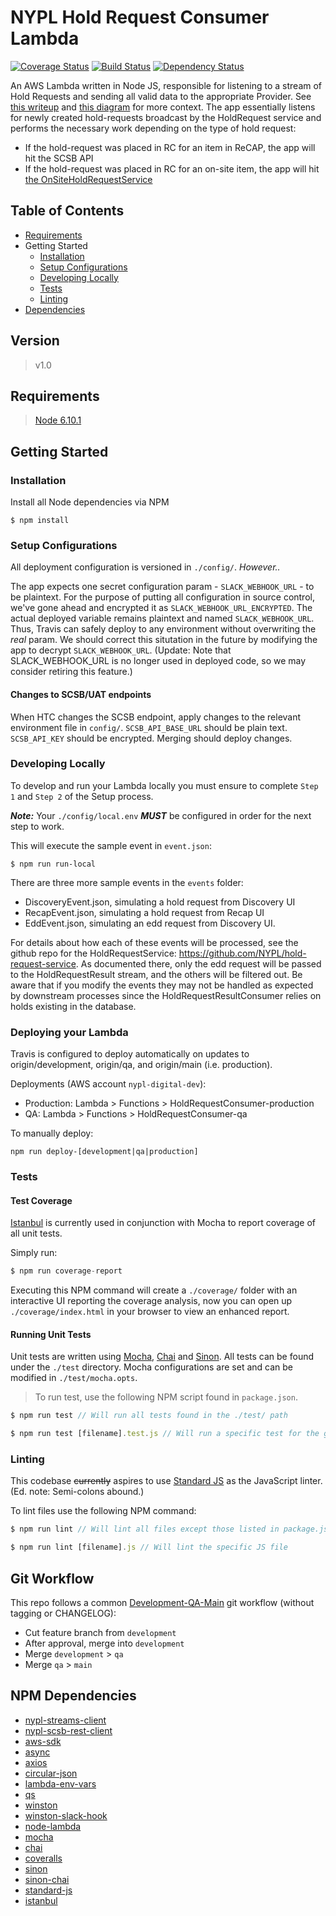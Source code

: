 # NYPL Hold Request Consumer Lambda
[![Coverage Status](https://coveralls.io/repos/github/NYPL/nypl-hold-request-consumer/badge.svg?branch=main)](https://coveralls.io/github/NYPL/nypl-hold-request-consumer?branch=main)
[![Build Status](https://travis-ci.org/NYPL/nypl-hold-request-consumer.svg?branch=main)](https://travis-ci.org/NYPL/nypl-hold-request-consumer)
[![Dependency Status](https://gemnasium.com/badges/github.com/NYPL/nypl-hold-request-consumer.svg)](https://gemnasium.com/github.com/NYPL/nypl-hold-request-consumer)

An AWS Lambda written in Node JS, responsible for listening to a stream of Hold Requests and sending all valid data to the appropriate Provider. See [this writeup](https://github.com/NYPL/lsp_workflows/blob/main/workflows/patron_hold_request.md) and [this diagram](https://docs.google.com/presentation/d/1WorDgAffT3Hy5ZNGbbFYIEFKhRH4Mv_oiRHbaMmArmU/edit#slide=id.g8d85cf9fcf_0_64) for more context. The app essentially listens for newly created hold-requests broadcast by the HoldRequest service and performs the necessary work depending on the type of hold request:
 - If the hold-request was placed in RC for an item in ReCAP, the app will hit the SCSB API
 - If the hold-request was placed in RC for an on-site item, the app will hit [the OnSiteHoldRequestService](https://github.com/NYPL/on-site-hold-request-service)

## Table of Contents
- [Requirements](#requirements)
- Getting Started
  - [Installation](#installation)
  - [Setup Configurations](#setup-configurations)
  - [Developing Locally](#developing-locally)
  - [Tests](#tests)
  - [Linting](#linting)
- [Dependencies](#npm-dependencies)

## Version
> v1.0

## Requirements
> [Node 6.10.1](https://nodejs.org/docs/v6.10.1/api/)

## Getting Started

### Installation

Install all Node dependencies via NPM
```console
$ npm install
```

### Setup Configurations

All deployment configuration is versioned in `./config/`. *However..*

The app expects one secret configuration param - `SLACK_WEBHOOK_URL` - to be plaintext. For the purpose of putting all configuration in source control, we've gone ahead and encrypted it as `SLACK_WEBHOOK_URL_ENCRYPTED`. The actual deployed variable remains plaintext and named `SLACK_WEBHOOK_URL`. Thus, Travis can safely deploy to any environment without overwriting the *real* param. We should correct this situtation in the future by modifying the app to decrypt `SLACK_WEBHOOK_URL`. (Update: Note that SLACK_WEBHOOK_URL is no longer used in deployed code, so we may consider retiring this feature.)

#### Changes to SCSB/UAT endpoints

When HTC changes the SCSB endpoint, apply changes to the relevant environment file in `config/`. `SCSB_API_BASE_URL` should be plain text. `SCSB_API_KEY` should be encrypted. Merging should deploy changes.

### Developing Locally

To develop and run your Lambda locally you must ensure to complete `Step 1` and `Step 2` of the Setup process.

***Note:*** Your `./config/local.env` ***MUST*** be configured in order for the next step to work.

This will execute the sample event in `event.json`:

```console
$ npm run run-local
```

There are three more sample events in the `events` folder:
- DiscoveryEvent.json, simulating a hold request from Discovery UI
- RecapEvent.json, simulating a hold request from Recap UI
- EddEvent.json, simulating an edd request from Discovery UI.

For details about how each of these events will be processed, see the github repo for the HoldRequestService: https://github.com/NYPL/hold-request-service. As documented there, only the edd request will be passed to the HoldRequestResult stream, and the others will be filtered out. Be aware that if you modify the events they may not be handled as expected by downstream processes since the HoldRequestResultConsumer relies on holds existing in the database.


### Deploying your Lambda

Travis is configured to deploy automatically on updates to origin/development, origin/qa, and origin/main (i.e. production).

Deployments (AWS account `nypl-digital-dev`):
 * Production: Lambda > Functions > HoldRequestConsumer-production
 * QA: Lambda > Functions > HoldRequestConsumer-qa

To manually deploy:

```
npm run deploy-[development|qa|production]
```

### Tests
#### Test Coverage
[Istanbul](https://github.com/istanbuljs/nyc) is currently used in conjunction with Mocha to report coverage of all unit tests.

Simply run:
```javascript
$ npm run coverage-report
```

Executing this NPM command will create a `./coverage/` folder with an interactive UI reporting the coverage analysis, now you can open up `./coverage/index.html` in your browser to view an enhanced report.

#### Running Unit Tests
Unit tests are written using [Mocha](https://github.com/mochajs/mocha), [Chai](https://github.com/chaijs) and [Sinon](https://github.com/domenic/sinon-chai). All tests can be found under the `./test` directory. Mocha configurations are set and can be modified in `./test/mocha.opts`.

> To run test, use the following NPM script found in `package.json`.

```javascript
$ npm run test // Will run all tests found in the ./test/ path
```

```javascript
$ npm run test [filename].test.js // Will run a specific test for the given filename
```
### Linting
This codebase ~~currently~~ aspires to use [Standard JS](https://www.npmjs.com/package/standard) as the JavaScript linter. (Ed. note: Semi-colons abound.)

To lint files use the following NPM command:
```javascript
$ npm run lint // Will lint all files except those listed in package.json under standard->ignore
```

```javascript
$ npm run lint [filename].js // Will lint the specific JS file
```

## Git Workflow

This repo follows a common [Development-QA-Main](hhttps://github.com/NYPL/engineering-general/blob/main/standards/git-workflow.md#development-qa-main) git workflow (without tagging or CHANGELOG):

 - Cut feature branch from `development`
 - After approval, merge into `development`
 - Merge `development` > `qa`
 - Merge `qa` > `main`

## NPM Dependencies
* [nypl-streams-client](https://www.npmjs.com/package/@nypl/nypl-streams-client)
* [nypl-scsb-rest-client](https://www.npmjs.com/package/@nypl/scsb-rest-client)
* [aws-sdk](https://www.npmjs.com/package/aws-sdk)
* [async](https://www.npmjs.com/package/async)
* [axios](https://www.npmjs.com/package/axios)
* [circular-json](https://www.npmjs.com/package/circular-json)
* [lambda-env-vars](https://www.npmjs.com/package/lambda-env-vars)
* [qs](https://www.npmjs.com/package/qs)
* [winston](https://www.npmjs.com/package/winston)
* [winston-slack-hook](https://www.npmjs.com/package/winston-slack-hook)
* [node-lambda](https://www.npmjs.com/package/node-lambda)
* [mocha](https://www.npmjs.com/package/mocha)
* [chai](https://www.npmjs.com/package/chai)
* [coveralls](https://www.npmjs.com/package/coveralls)
* [sinon](https://www.npmjs.com/package/sinon)
* [sinon-chai](https://www.npmjs.com/package/sinon-chai)
* [standard-js](https://www.npmjs.com/package/standard)
* [istanbul](https://github.com/istanbuljs/nyc)
